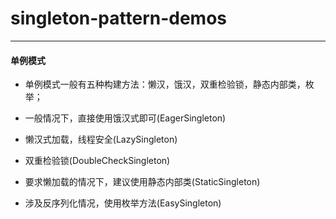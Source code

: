 # singleton-pattern-demos

---

#### 单例模式

- 单例模式一般有五种构建方法：懒汉，饿汉，双重检验锁，静态内部类，枚举；

- 一般情况下，直接使用饿汉式即可(EagerSingleton)

- 懒汉式加载，线程安全(LazySingleton)

- 双重检验锁(DoubleCheckSingleton)

- 要求懒加载的情况下，建议使用静态内部类(StaticSingleton)

- 涉及反序列化情况，使用枚举方法(EasySingleton)